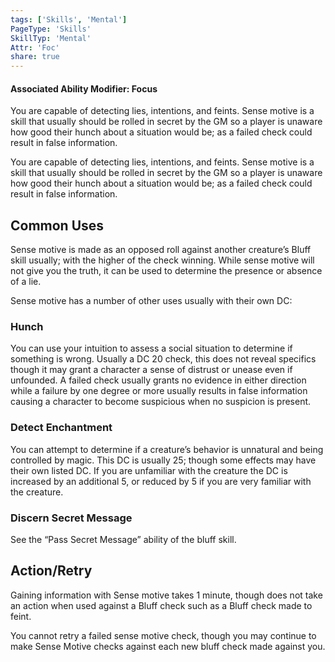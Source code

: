```yaml
---
tags: ['Skills', 'Mental']
PageType: 'Skills'
SkillTyp: 'Mental'
Attr: 'Foc'
share: true
---
```

#### Associated Ability Modifier: Focus
You are capable of detecting lies, intentions, and feints. Sense motive is a skill that usually should be rolled in secret by the GM so a player is unaware how good their hunch about a situation would be; as a failed check could result in false information.

You are capable of detecting lies, intentions, and feints. Sense motive is a skill that usually should be rolled in secret by the GM so a player is unaware how good their hunch about a situation would be; as a failed check could result in false information.
## Common Uses

Sense motive is made as an opposed roll against another creature’s Bluff skill usually; with the higher of the check winning. While sense motive will not give you the truth, it can be used to determine the presence or absence of a lie.

Sense motive has a number of other uses usually with their own DC:

### Hunch

You can use your intuition to assess a social situation to determine if something is wrong. Usually a DC 20 check, this does not reveal specifics though it may grant a character a sense of distrust or unease even if unfounded. A failed check usually grants no evidence in either direction while a failure by one degree or more usually results in false information causing a character to become suspicious when no suspicion is present.

### Detect Enchantment

You can attempt to determine if a creature’s behavior is unnatural and being controlled by magic. This DC is usually 25; though some effects may have their own listed DC. If you are unfamiliar with the creature the DC is increased by an additional 5, or reduced by 5 if you are very familiar with the creature.

### Discern Secret Message

See the “Pass Secret Message” ability of the bluff skill.

## Action/Retry

Gaining information with Sense motive takes 1 minute, though does not take an action when used against a Bluff check such as a Bluff check made to feint.

You cannot retry a failed sense motive check, though you may continue to make Sense Motive checks against each new bluff check made against you.